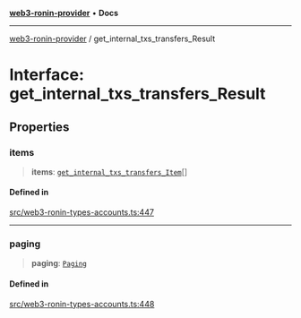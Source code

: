 [**web3-ronin-provider**](../README.md) • **Docs**

***

[web3-ronin-provider](../globals.md) / get\_internal\_txs\_transfers\_Result

# Interface: get\_internal\_txs\_transfers\_Result

## Properties

### items

> **items**: [`get_internal_txs_transfers_Item`](get_internal_txs_transfers_Item.md)[]

#### Defined in

[src/web3-ronin-types-accounts.ts:447](https://github.com/chuacw/web3-ronin-provider/blob/7646ce38176c1dab59363eef0869f2efa34d498b/src/web3-ronin-types-accounts.ts#L447)

***

### paging

> **paging**: [`Paging`](Paging.md)

#### Defined in

[src/web3-ronin-types-accounts.ts:448](https://github.com/chuacw/web3-ronin-provider/blob/7646ce38176c1dab59363eef0869f2efa34d498b/src/web3-ronin-types-accounts.ts#L448)
